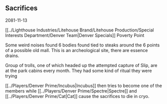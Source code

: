 ## Sacrifices
2081-11-13

[[../Lighthouse Industries/Litehouse Brand/Litehouse Production/Special Interests Department/Denver Team|Denver Specials]]
Poverty Point 

Some weird noises
found 6 bodies found tied to steaks around the 6 points of a possible old mall. This is an archeological site, there are essence drains.

Group of trolls, one of which headed up the attempted capture of Slip, are at the park cabins every month. They had some kind of ritual they were trying

[[../Players/Denver Prime/Incubus|Incubus]] then tries to become one of the members while [[../Players/Denver Prime/Spectre|Spectre]] and [[../Players/Denver Prime/Cat|Cat]] cause the sacrifices to die in cryo.
